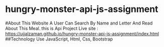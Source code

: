 # hungry-monster-api-js-assignment
#About This Website
A User Can Search By Name and Letter And Read About This Meal.
this is Api Project
Live site : https://ujjalzaman.github.io/hungry-monster-api-js-assignment/index.html
##Technology Use
JavaScript, Html, Css, Bootstrap
